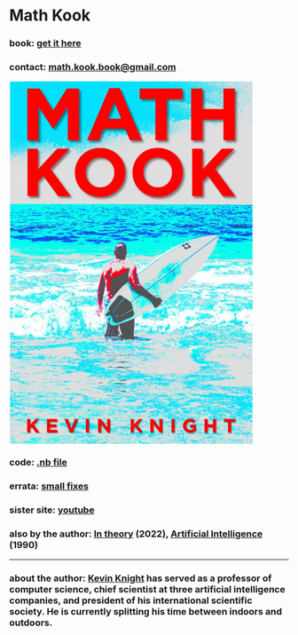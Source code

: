 
<head>
<link rel="icon" type="image/x-icon" href="favicon.ico">
</head>

# Math Kook
 
### book: <a href="https://www.amazon.com/">get it here</a>

### contact: <a href="mailto:math.kook.book@gmail.com">math.kook.book@gmail.com</a>

<IMG ALIGN=CENTER SRC="mk-cover-pg.jpg"> 

### code: <a href="math-kook.nb">.nb file</a>

### errata: <a href="errata.md">small fixes</a>

### sister site: <a href="https://www.youtube.com/playlist?list=PL4lTtiG6es54CW3vr5yKm99TcTLAaE0kE">youtube</a>

### also by the author: <a href="https://www.amazon.com">In theory</a> (2022), <a href="https://www.amazon.com/Artificial-Intelligence-Elaine-Rich/dp/0070522634/ref=sr_1_2?crid=14AZ5I9B1ISN1&amp;keywords=kevin+knight+artificial+intelligence&amp;qid=1659386396&amp;sprefix=kevin+knight+artificial+intelligenc%2Caps%2C161&amp;sr=8-2)">Artificial Intelligence</a> (1990)

<hr>
  
### about the author: <a href="https://kevincrawfordknight.github.io/">Kevin Knight</a> has served as a professor of computer science, chief scientist at three artificial intelligence companies, and president of his international scientific society. He is currently splitting his time between indoors and outdoors. 
